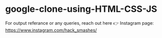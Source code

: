 # google-clone-using-HTML-CSS-JS

For output referance or any queries, reach out here 👉 Instagram page: https://www.instagram.com/hack_smashes/
